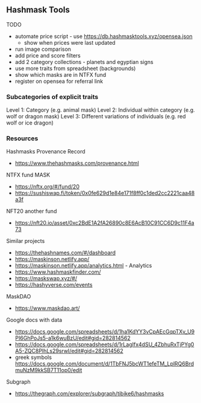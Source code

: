 ## Hashmask Tools

TODO

- automate price script - use https://db.hashmasktools.xyz/opensea.json
  - show when prices were last updated
- run image comparison
- add price and score filters
- add 2 category collections - planets and egyptian signs
- use more traits from spreadsheet (backgrounds)
- show which masks are in NTFX fund
- register on opensea for referral link

### Subcategories of explicit traits

Level 1: Category (e.g. animal mask)
Level 2: Individual within category (e.g. wolf or dragon mask)
Level 3: Different variations of individuals (e.g. red wolf or ice dragon)

### Resources

Hashmasks Provenance Record

- https://www.thehashmasks.com/provenance.html

NTFX fund MASK

- https://nftx.org/#/fund/20
- https://sushiswap.fi/token/0x0fe629d1e84e171f8ff0c1ded2cc2221caa48a3f

NFT20 another fund

- https://nft20.io/asset/0xc2BdE1A2fA26890c8E6AcB10C91CC6D9c11F4a73

Similar projects

- https://thehashnames.com/#/dashboard
- https://maskinson.netlify.app/
- https://maskinson.netlify.app/analytics.html - Analytics
- https://www.hashmaskfinder.com/
- https://maskswap.xyz/#/
- https://hashyverse.com/events

MaskDAO

- https://www.maskdao.art/

Google docs with data

- https://docs.google.com/spreadsheets/d/1ha1KdYY3vCpAEcGqpTXv_U9PI6GhPoJs5-a1k6wuBzU/edit#gid=282814562
- https://docs.google.com/spreadsheets/d/1rLagIfx4dSU_4ZbhuRxTjPYg0A5-ZQC8PIhLs29srwI/edit#gid=282814562
- greek symbols https://docs.google.com/document/d/1TbFNJ5bcWT1efeTM_LplRQ6BrdmuNzM9kkSB7T11op0/edit

Subgraph

- https://thegraph.com/explorer/subgraph/tibike6/hashmasks
